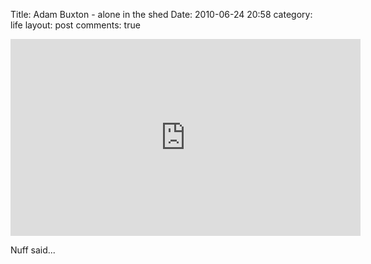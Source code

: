 Title: Adam Buxton - alone in the shed
Date: 2010-06-24 20:58
category: life
layout: post
comments: true


<iframe width="560" height="315" src="https://www.youtube.com/embed/k0QbyaN7E1E" frameborder="0" allowfullscreen></iframe>


Nuff said...
